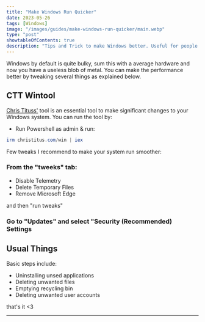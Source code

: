 ```yaml
---
title: "Make Windows Run Quicker"
date: 2023-05-26
tags: [Windows]
image: "/images/guides/make-windows-run-quicker/main.webp"
type: "post"
showtableOfContents: true
description: "Tips and Trick to make Windows better. Useful for people with lowend hardware"
---
```


Windows by default is quite bulky, sum this with a average hardware and now you have a useless blob of metal. You can make the performance better by tweaking several things as explained below. 

## CTT Wintool
[Chris Tituss']() tool is an essential tool to make significant changes to your Windows system. You can run the tool by: 

- Run Powershell as admin & run:
```powershell
irm christitus.com/win | iex
```
Few tweaks I recommend to make your system run smoother: 

### From the "tweeks" tab: 
- Disable Telemetry 
- Delete Temporary Files
- Remove Microsoft Edge

and then "run tweaks" 

### Go to "Updates" and select "Security (Recommended) Settings

## Usual Things
Basic steps include: 
- Uninstalling unsed applications
- Deleting unwanted files
- Emptying recycling bin 
- Deleting unwanted user accounts

that's it <3

----

  